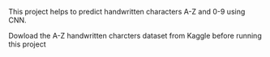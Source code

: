 This project helps to predict handwritten characters A-Z and 0-9 using CNN.

Dowload the A-Z handwritten charcters dataset from Kaggle before running this project
